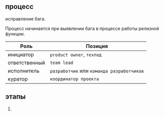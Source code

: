 ## процесс

исправление бага.

Процесс начинается при выявлении бага в процессе работы релизной функции.

Роль | Позиция
--- | ---
инициатор | `product owner`, `техпод`
ответственный | `team lead`
исполнитель | `разработчик` или `команда разработчиков`
куратор | `координатор проекта`


## этапы

1.
